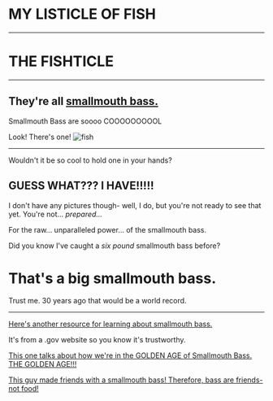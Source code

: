 # MY LISTICLE OF FISH
---
# THE FISHTICLE
---
## They're all [smallmouth bass.](https://www.google.com/url?sa=i&url=https%3A%2F%2Fen.wikipedia.org%2Fwiki%2FSmallmouth_bass&psig=AOvVaw22bEE8LiFRNwDNi5DGWpfE&ust=1724801800636000&source=images&cd=vfe&opi=89978449&ved=0CBcQjhxqFwoTCPDWlsfpk4gDFQAAAAAdAAAAABAE)

Smallmouth Bass are soooo COOOOOOOOOL

Look! There's one! ![fish](https://upload.wikimedia.org/wikipedia/commons/thumb/d/d0/Smallmouth_bass.png/800px-Smallmouth_bass.png)

---

Wouldn't it be so cool to hold one in your hands?
## GUESS WHAT??? I HAVE!!!!!
I don't have any pictures though- well, I do, but you're not ready to see that yet. You're not... *prepared...*

For the raw... unparalleled power... of the smallmouth bass. 

Did you know I've caught a *six pound* smallmouth bass before?
# That's a big smallmouth bass. 

Trust me. 30 years ago that would be a world record.

---

[Here's another resource for learning about smallmouth bass.](https://nas.er.usgs.gov/queries/FactSheet.aspx?SpeciesID=396)

It's from a .gov website so you know it's trustworthy.

[This one talks about how we're in the GOLDEN AGE of Smallmouth Bass. THE GOLDEN AGE!!!](https://igfa.org/2020/06/26/the-golden-age-of-smallmouth-bass/)

[This guy made friends with a smallmouth bass! Therefore, bass are friends- not food!](https://www.google.com/url?sa=i&url=https%3A%2F%2Fwww.montanaoutdoor.com%2F%3Fs%3Dsmallmouth%2Bbass&psig=AOvVaw22bEE8LiFRNwDNi5DGWpfE&ust=1724801800636000&source=images&cd=vfe&opi=89978449&ved=0CBcQjhxqFwoTCPDWlsfpk4gDFQAAAAAdAAAAABAI)
